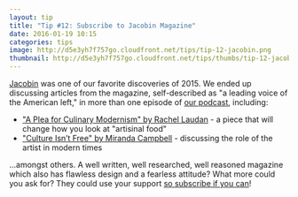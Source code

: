 ```yaml
---
layout: tip
title: "Tip #12: Subscribe to Jacobin Magazine"
date: 2016-01-19 10:15
categories: tips
image: http://d5e3yh7f757go.cloudfront.net/tips/tip-12-jacobin.png
thumbnail: http://d5e3yh7f757go.cloudfront.net/tips/thumbs/tip-12-jacobin.png
---
```

<a href="https://www.jacobinmag.com/socialism-train/">Jacobin</a> was one of our favorite discoveries of 2015. We ended up discussing articles from the magazine, self-described as "a leading voice of the American left," in more than one episode of <a href="http://beatsryetypes.com/podcast/">our podcast</a>, including:

* <a href="https://www.jacobinmag.com/2015/05/slow-food-artisanal-natural-preservatives/">"A Plea for Culinary Modernism" by Rachel Laudan</a> - a piece that will change how you look at "artisinal food"
* <a href="https://www.jacobinmag.com/2015/07/starving-artists-grizzly-bear-poverty-ubi/">"Culture Isn’t Free" by Miranda Campbell</a> - discussing the role of the artist in modern times

...amongst others. A well written, well researched, well reasoned magazine which also has flawless design and a fearless attitude? What more could you ask for? They could use your support <a href="https://www.jacobinmag.com/subscribe/">so subscribe if you can</a>!

